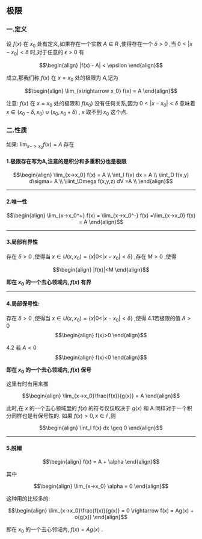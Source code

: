 ## 极限
### 一.定义
设 $f(x)$ 在 $x_0$ 处有定义,如果存在一个实数 $A \in R$ ,使得存在一个 $\delta >0$ ,当 $0<|x - x_0|<\delta$ 时,对于任意的 $\epsilon >0$ 有

$$\begin{align}
    |f(x) - A| < \epsilon
\end{align}$$

成立,那我们称 $f(x)$ 在 $x = x_0$ 处的极限为 $A$,记为

$$\begin{align}
    \lim_{x\rightarrow x_0} f(x) = A
\end{align}$$

注意: $f(x)$ 在 $x = x_0$ 处的极限和 $f(x_0)$ 没有任何关系,因为 $0<|x - x_0|<\delta$ 意味着 $x \in(x_0 - \delta , x_0) \cup (x_0, x_0 + \delta)$ , $x$ 取不到 $x_0$ 这个点.

### 二.性质
如果: $\displaystyle \lim_{x->x_0} f(x) = A$ 存在
#### 1.极限存在写为A,注意的是积分和多重积分也是极限

$$\begin{align}
    \lim_{x->x_0} f(x) = A \\
    \int_I f(x) dx = A \\
    \iint_D f(x,y) d\sigma= A \\
    \iiint_\Omega f(x,y,z) dV =A \\
\end{align}$$

---
#### 2.唯一性

$$\begin{align}
    \lim_{x->x_0^+} f(x) = \lim_{x->x_0^-} f(x) =\lim_{x->x_0} f(x)  = A
\end{align}$$

---
#### 3.局部有界性
存在 $\delta>0$ ,使得当 $x\in U(x,x_0) = \left\{x|0<|x - x_0|<\delta \right\}$ ,存在 $M>0$ ,使得

$$\begin{align}
    |f(x)|<M
\end{align}$$

**即在 $x_0$ 的一个去心领域内, $f(x)$ 有界**

---
#### 4.局部保号性:
存在 $\delta>0$ ,使得当 $x\in U(x,x_0) = \left\{x|0<|x - x_0|<\delta \right\}$ ,使得
4.1若极限的值 $A>0$
$$\begin{align}
    f(x)>0
\end{align}$$

4.2 若 $A<0$
$$\begin{align}
    f(x)<0
\end{align}$$

**即在 $x_0$ 的一个去心领域内, $f(x)$ 保号**

这里有时有用来推

$$\begin{align}
    \lim_{x->x_0}\frac{f(x)}{g(x)} = A
\end{align}$$

此时,在 $x$ 的一个去心领域里的 $f(x)$ 的符号仅仅取决于 $g(x)$ 和 A.同样对于一个积分同样也是有保号性的.
如果 $f(x) > 0 , x \in I$ ,则 

$$\begin{align}
    \int_I f(x) dx \geq 0
\end{align}$$




---
#### 5.脱帽

$$\begin{align}
    f(x) = A + \alpha
\end{align}$$

其中

$$\begin{align}
    \lim_{x->x_0} \alpha = 0
\end{align}$$

这种用的比较多的:

$$\begin{align}
    \lim_{x->x_0}\frac{f(x)}{g(x)} = 0 \rightarrow 
    f(x) = Ag(x) + o(g(x))
\end{align}$$

即在 $x_0$ 的一个去心邻域内, $f(x) = Ag(x)$ .